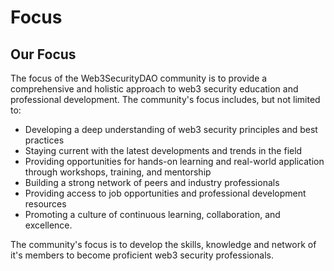 # Focus

## Our Focus

The focus of the Web3SecurityDAO community is to provide a comprehensive and holistic approach to web3 security education and professional development. The community's focus includes, but not limited to:

* Developing a deep understanding of web3 security principles and best practices
* Staying current with the latest developments and trends in the field
* Providing opportunities for hands-on learning and real-world application through workshops, training, and mentorship
* Building a strong network of peers and industry professionals
* Providing access to job opportunities and professional development resources
* Promoting a culture of continuous learning, collaboration, and excellence.

The community's focus is to develop the skills, knowledge and network of it's members to become proficient web3 security professionals.
